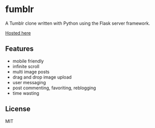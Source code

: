 # fumblr
A Tumblr clone written with Python using the Flask server framework.

[Hosted here](https://fumblr.herokuapp.com)

## Features
- mobile friendly
- infinite scroll
- multi image posts
- drag and drop image upload
- user messaging
- post commenting, favoriting, reblogging
- time wasting

## License
MIT

